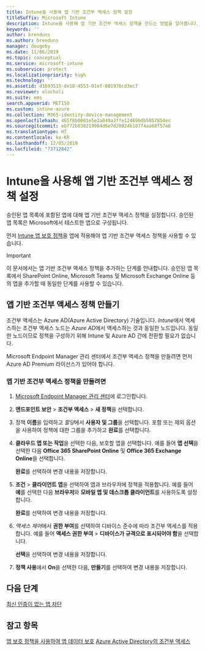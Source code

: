 ```yaml
---
title: Intune을 사용해 앱 기반 조건부 액세스 정책 설정
titleSuffix: Microsoft Intune
description: Intune을 사용해 앱 기반 조건부 액세스 정책을 만드는 방법을 알아봅니다.
keywords: ''
author: brenduns
ms.author: brenduns
manager: dougeby
ms.date: 11/06/2019
ms.topic: conceptual
ms.service: microsoft-intune
ms.subservice: protect
ms.localizationpriority: high
ms.technology: ''
ms.assetid: d1693515-de18-4553-91ef-801976cd3ec7
ms.reviewer: elocholi
ms.suite: ems
search.appverid: MET150
ms.custom: intune-azure
ms.collection: M365-identity-device-management
ms.openlocfilehash: 465f8b0001e5e2a049a3ffe12469bdb5057854ec
ms.sourcegitcommit: ebf72b038219904d6e7d20024b107f4aa68f57e6
ms.translationtype: HT
ms.contentlocale: ko-KR
ms.lasthandoff: 12/05/2019
ms.locfileid: "73712842"
---
```

# <a name="set-up-app-based-conditional-access-policies-with-intune"></a>Intune을 사용해 앱 기반 조건부 액세스 정책 설정

승인된 앱 목록에 포함된 앱에 대해 앱 기반 조건부 액세스 정책을 설정합니다. 승인된 앱 목록은 Microsoft에서 테스트한 앱으로 구성됩니다.

먼저 [Intune 앱 보호 정책](../apps/app-protection-policies.md)을 앱에 적용해야 앱 기반 조건부 액세스 정책을 사용할 수 있습니다.

> [!IMPORTANT]
> 이 문서에서는 앱 기반 조건부 액세스 정책을 추가하는 단계를 안내합니다. 승인된 앱 목록에서 SharePoint Online, Microsoft Teams 및 Microsoft Exchange Online 등의 앱을 추가할 때 동일한 단계를 사용할 수 있습니다.

## <a name="create-app-based-conditional-access-policies"></a>앱 기반 조건부 액세스 정책 만들기

조건부 액세스는 Azure AD(Azure Active Directory) 기술입니다. *Intune*에서 액세스하는 조건부 액세스 노드는 *Azure AD*에서 액세스하는 것과 동일한 노드입니다. 동일한 노드이므로 정책을 구성하기 위해 Intune 및 Azure AD 간에 전환할 필요가 없습니다.

Microsoft Endpoint Manager 관리 센터에서 조건부 액세스 정책을 만들려면 먼저 Azure AD Premium 라이선스가 있어야 합니다.

### <a name="to-create-an-app-based-conditional-access-policy"></a>앱 기반 조건부 액세스 정책을 만들려면

1. [Microsoft Endpoint Manager 관리 센터](https://go.microsoft.com/fwlink/?linkid=2109431)에 로그인합니다.

2. **엔드포인트 보안** > **조건부 액세스** > **새 정책**을 선택합니다.

3. 정책 **이름**을 입력하고 *할당*에서 **사용자 및 그룹**을 선택합니다. 포함 또는 제외 옵션을 사용하여 정책에 대한 그룹을 추가하고 **완료**를 선택합니다.

4. **클라우드 앱 또는 작업**을 선택한 다음, 보호할 앱을 선택합니다. 예를 들어 **앱 선택**을 선택한 다음 **Office 365 SharePoint Online** 및 **Office 365 Exchange Online**을 선택합니다.

   **완료**를 선택하여 변경 내용을 저장합니다.

5. **조건** > **클라이언트 앱**을 선택하여 앱과 브라우저에 정책을 적용합니다. 예를 들어 **예**를 선택한 다음 **브라우저**와 **모바일 앱 및 데스크톱 클라이언트**를 사용하도록 설정합니다.

   **완료**를 선택하여 변경 내용을 저장합니다.

6. *액세스 제어*에서 **권한 부여**를 선택하여 디바이스 준수에 따라 조건부 액세스를 적용합니다. 예를 들어 **액세스 권한 부여** > **디바이스가 규격으로 표시되어야 함**을 선택합니다.

   **선택**을 선택하여 변경 내용을 저장합니다.

7. **정책 사용**에서 **On**을 선택한 다음, **만들기**를 선택하여 변경 내용을 저장합니다.





## <a name="next-steps"></a>다음 단계
[최신 인증이 없는 앱 차단](app-modern-authentication-block.md)

## <a name="see-also"></a>참고 항목

[앱 보호 정책을 사용하여 앱 데이터 보호](../apps/app-protection-policies.md)
[Azure Active Directory의 조건부 액세스](https://docs.microsoft.com/azure/active-directory/active-directory-conditional-access)
